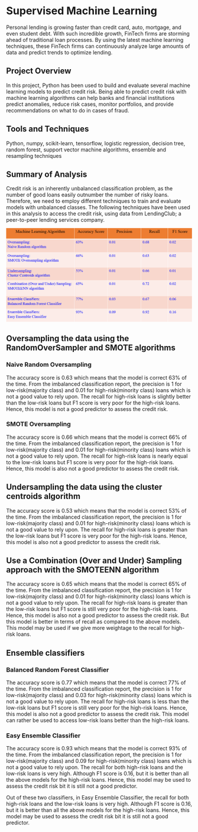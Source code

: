 # Supervised Machine Learning
Personal lending is growing faster than credit card, auto, mortgage, and even student debt. With such incredible growth, 
FinTech firms are storming ahead of traditional loan processes. By using the latest machine learning techniques, 
these FinTech firms can continuously analyze large amounts of data and predict trends to optimize lending.

## Project Overview
In this project, Python has been used to build and evaluate several machine learning models to predict credit risk. 
Being able to predict credit risk with machine learning algorithms can help banks and financial institutions predict anomalies, 
reduce risk cases, monitor portfolios, and provide recommendations on what to do in cases of fraud.

## Tools and Techniques
Python, numpy, scikit-learn, tensorflow, logistic regression, decision tree, random forest, support vector machine algorithms, ensemble and resampling techniques 

## Summary of Analysis
Credit risk is an inherently unbalanced classification problem, as the number of good loans easily
  outnumber the number of risky loans. Therefore, we need to employ different techniques to train
  and evaluate models with unbalanced classes. The following techniques have been used in this analysis
  to access the credit risk, using data from LendingClub; a peer-to-peer lending services company.


![alt text](images/comparison.png)


## Oversampling the data using the RandomOverSampler and SMOTE algorithms

### Naive Random Oversampling
The accuracy score is 0.63 which means that the model is correct 63% of the time. From the imbalanced classification report, the precision is 1 for low-risk(majority class) and 0.01 for high-risk(minority class) loans which is not a good value to rely upon. The recall for high-risk loans is slightly better than the low-risk loans but F1 score is very poor for the high-risk loans. Hence, this model is not a good predictor to assess the credit risk.


### SMOTE Oversampling
The accuracy score is 0.66 which means that the model is correct 66% of the time. From the imbalanced classification report, the precision is 1 for low-risk(majority class) and 0.01 for high-risk(minority class) loans which is not a good value to rely upon. The recall for high-risk loans is nearly equal to the low-risk loans but F1 score is very poor for the high-risk loans. Hence, this model is also not a good predictor to assess the credit risk.

## Undersampling the data using the cluster centroids algorithm
The accuracy score is 0.53 which means that the model is correct 53% of the time. From the imbalanced classification report, the precision is 1 for low-risk(majority class) and 0.01 for high-risk(minority class) loans which is not a good value to rely upon. The recall for high-risk loans is greater than the low-risk loans but F1 score is very poor for the high-risk loans. Hence, this model is also not a good predictor to assess the credit risk.

## Use a Combination (Over and Under) Sampling approach with the SMOTEENN algorithm
The accuracy score is 0.65 which means that the model is correct 65% of the time. From the imbalanced classification report, the precision is 1 for low-risk(majority class) and 0.01 for high-risk(minority class) loans which is not a good value to rely upon. The recall for high-risk loans is greater than the low-risk loans but F1 score is still very poor for the high-risk loans. Hence, this model is also not a good predictor to assess the credit risk. But this model is better in terms of recall as compared to the above models. This model may be used if we give more weightage to the recall for high-risk loans.

## Ensemble classifiers 

### Balanced Random Forest Classifier
The accuracy score is 0.77 which means that the model is correct 77% of the time. From the imbalanced classification report, the precision is 1 for low-risk(majority class) and 0.03 for high-risk(minority class) loans which is not a good value to rely upon. The recall for high-risk loans is less than the low-risk loans but F1 score is still very poor for the high-risk loans. Hence, this model is also not a good predictor to assess the credit risk. This model can rather be used to access low-risk loans better than the high-risk loans.

### Easy Ensemble Classifier
The accuracy score is 0.93 which means that the model is correct 93% of the time. From the imbalanced classification report, the precision is 1 for low-risk(majority class) and 0.09 for high-risk(minority class) loans which is not a good value to rely upon. The recall for both high-risk loans and the low-risk loans is very high. Although F1 score is 0.16, but it is better than all the above models for the high-risk loans. Hence, this model may be used to assess the credit risk bit it is still not a good predictor.

Out of these two classifiers, in Easy Ensemble Classifier, the recall for both high-risk loans
	  and the low-risk loans is very high. Although F1 score is 0.16, but it is better than all the 
	  above models for the high-risk loans. Hence, this model may be used to assess the credit risk 
	  bit it is still not a good predictor. 